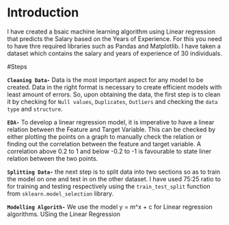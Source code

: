 # Introduction

I have created a bsaic machine learning algorithm using Linear regression that predicts the Salary based on the Years of Experience. For this you need to
have thre required libraries such as Pandas and Matplotlib. I have taken a dataset which contains the salary and years of experience of 30 individuals.

#Steps

**`Cleaning Data-`** Data is the most important aspect for any model to be created. Data in the right format is necessary to create efficient models with 
least amount of errors. So, upon obtaining the data, the first step is to clean it by checking for `Null values`, `Duplicates`, `Outliers` and checking the `data type` and `structure`.

**`EDA-`** To develop a linear regression model, it is imperative to have a linear relation between the Feature and Target Variable.
This can be checked by either plotting the points on a graph to manually check the relation or finding out the correlation between the feature and 
target variable. A correlation above 0.2 to 1 and below -0.2 to -1 is favourable to state liner relation between the two points.

**`Splitting Data-`** the next step is to split data into two sections so as to train the model on one and test in on the other dataset. I have used
75:25 ratio to for training and testing respectively using the `train_test_split` function from `sklearn.model_selection` library.

**`Modelling Algorith-`** We use the model y = m^x + c for Linear regression algorithms. USing the Linear Regression 
